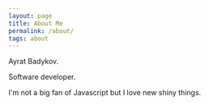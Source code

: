 ```yaml
---
layout: page
title: About Me
permalink: /about/
tags: about
---
```


Ayrat Badykov.

Software developer.

I'm not a big fan of Javascript but I love new shiny things.
